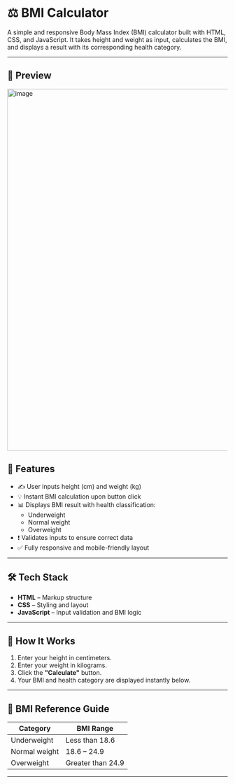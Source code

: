 
# ⚖️ BMI Calculator

A simple and responsive Body Mass Index (BMI) calculator built with HTML, CSS, and JavaScript. It takes height and weight as input, calculates the BMI, and displays a result with its corresponding health category.

---
## 👀 Preview

<img width="509" height="828" alt="image" src="https://github.com/user-attachments/assets/9921366a-50c4-4d56-a114-5755c7a02bc5" />

## 🧮 Features

- ✍️ User inputs height (cm) and weight (kg)
- 💡 Instant BMI calculation upon button click
- 📊 Displays BMI result with health classification:
  - Underweight
  - Normal weight
  - Overweight
- ❗ Validates inputs to ensure correct data
- ✅ Fully responsive and mobile-friendly layout

---

## 🛠️ Tech Stack

- **HTML** – Markup structure  
- **CSS** – Styling and layout  
- **JavaScript** – Input validation and BMI logic

---

## 🚀 How It Works

1. Enter your height in centimeters.
2. Enter your weight in kilograms.
3. Click the **"Calculate"** button.
4. Your BMI and health category are displayed instantly below.

---

## 🧾 BMI Reference Guide

| Category        | BMI Range        |
|----------------|------------------|
| Underweight     | Less than 18.6   |
| Normal weight   | 18.6 – 24.9      |
| Overweight      | Greater than 24.9|

---



